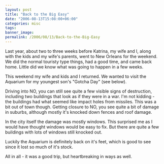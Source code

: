 ```yaml
---
layout: post
title: "Back to the Big Easy"
date: "2006-08-13T15:08:00+06:00"
categories: misc 
tags: 
banner_image: 
permalink: /2006/08/13/Back-to-the-Big-Easy
---
```


Last year, about two to three weeks before Katrina, my wife and I, along with the kids and my wife's parents, went to New Orleans for the weekend. We did the normal touristy type things, had a good time, and came back home. Little did we know what was going to happen in a few weeks.

This weekend my wife and kids and I returned. We wanted to visit the Aquarium for my youngest son's "Gotcha Day" (see below). 

Driving into NO, you can still see quite a few visible signs of destruction, including two buildings that look as if they were in a war. I'm not kidding - the buildings had what seemed like impact holes from missiles. This was a bit out of town though. Getting closure to NO, you see quite a bit of damage in suburbs, although mostly it's knocked down fences and roof damage.

In the city itself the damage was mostly windows. This surprised me as I would have thought windows would be easy to fix. But there are quite a few buildings with lots of windows still knocked out.

Luckily the Aquarium is definitely back on it's feet, which is good to see since it lost so much of it's stock. 

All in all - it was a good trip, but heartbreaking in ways as well.